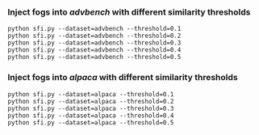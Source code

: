 ### Inject fogs into *advbench* with different similarity thresholds
```angular2html
python sfi.py --dataset=advbench --threshold=0.1
python sfi.py --dataset=advbench --threshold=0.2
python sfi.py --dataset=advbench --threshold=0.3
python sfi.py --dataset=advbench --threshold=0.4
python sfi.py --dataset=advbench --threshold=0.5
```

### Inject fogs into *alpaca* with different similarity thresholds
```angular2html
python sfi.py --dataset=alpaca --threshold=0.1
python sfi.py --dataset=alpaca --threshold=0.2
python sfi.py --dataset=alpaca --threshold=0.3
python sfi.py --dataset=alpaca --threshold=0.4
python sfi.py --dataset=alpaca --threshold=0.5
```